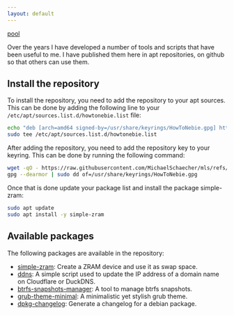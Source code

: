 ```yaml
---
layout: default
---
```


[pool](./pool)

Over the years I have developed a number of tools and scripts that have been useful to me. I have published them here in apt repositories, on github so that others can use them.

## Install the repository

To install the repository, you need to add the repository to your apt sources. This can be done by adding the following line to your `/etc/apt/sources.list.d/howtonebie.list` file:

```bash
echo "deb [arch=amd64 signed-by=/usr/share/keyrings/HowToNebie.gpg] https://michaelschaecher.github.io/mls stable main" |
sudo tee /etc/apt/sources.list.d/howtonebie.list
```

After adding the repository, you need to add the repository key to your keyring. This can be done by running the following command:

```bash
wget -qO - https://raw.githubusercontent.com/MichaelSchaecher/mls/refs/heads/main/key/HowToNebie.gpg |
gpg --dearmor | sudo dd of=/usr/share/keyrings/HowToNebie.gpg
```

Once that is done update your package list and install the package simple-zram:

```bash
sudo apt update
sudo apt install -y simple-zram
```

## Available packages

The following packages are available in the repository:

- [simple-zram](https://github.com/MichaelSchaecher/simple-zram): Create a ZRAM device and use it as swap space.
- [ddns](https://github.com/MichaelSchaecher/ddns): A simple script used to update the IP address of a domain name on Cloudflare or DuckDNS.
- [btrfs-snapshots-manager](https://github.com/MichaelSchaecher/btrfs-snapshots-manager): A tool to manage btrfs snapshots.
- [grub-theme-minimal](https://github.com/MichaelSchaecher/grub-theme-minimal): A minimalistic yet stylish grub theme.
- [dpkg-changelog](https://github.com/MichaelSchaecher/dpkg-changelog): Generate a changelog for a debian package.
